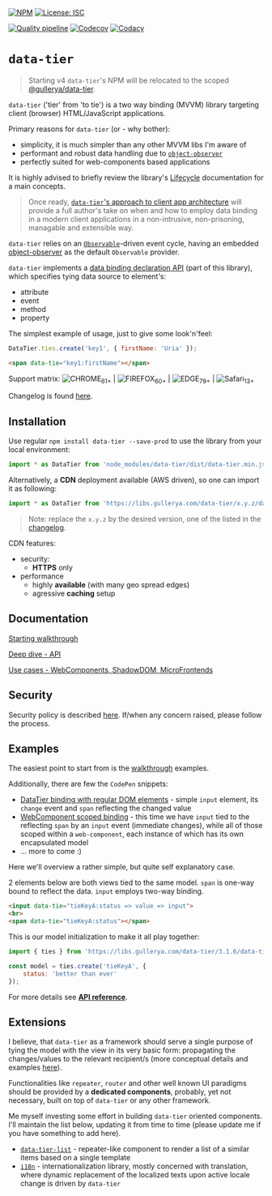 [![NPM](https://img.shields.io/npm/v/data-tier.svg?label=npm)](https://www.npmjs.com/package/data-tier)
[![License: ISC](https://img.shields.io/badge/License-ISC-blue.svg)](./license.md)

[![Quality pipeline](https://github.com/gullerya/data-tier/workflows/Quality%20pipeline/badge.svg?branch=main)](https://github.com/gullerya/data-tier/actions?query=workflow%3A%22Quality+pipeline%22)
[![Codecov](https://img.shields.io/codecov/c/github/gullerya/data-tier/main.svg)](https://codecov.io/gh/gullerya/data-tier/branch/main)
[![Codacy](https://img.shields.io/codacy/grade/eb34053e002648519fd3a2d78c45677b.svg?logo=codacy)](https://app.codacy.com/app/gullerya/data-tier)

# `data-tier`

> Starting v4 `data-tier`'s NPM will be relocated to the scoped [@gullerya/data-tier](https://www.npmjs.com/package/@gullerya/data-tier).

`data-tier` ('tier' from 'to tie') is a two way binding (MVVM) library targeting client (browser) HTML/JavaScript applications.

Primary reasons for `data-tier` (or - why bother):
- simplicity, it is much simpler than any other MVVM libs I'm aware of
- performant and robust data handling due to [`object-observer`](https://github.com/gullerya/object-observer)
- perfectly suited for web-components based applications

It is highly advised to briefly review the library's [Lifecycle](docs/lifecycle.md) documentation for a main concepts.

> Once ready, [`data-tier`'s approach to client app architecture](docs/client-app-architecture.md) will provide a full author's take on when and how to employ data binding in a modern client applications in a non-intrusive, non-prisoning, managable and extensible way.

`data-tier` relies on an [`Observable`](https://github.com/gullerya/object-observer/blob/main/docs/observable.md)-driven event cycle, having an embedded [object-observer](https://github.com/gullerya/object-observer) as the default `Observable` provider.

`data-tier` implements a [data binding declaration API](docs/api-tying-declaration.md) (part of this library), which specifies tying data source to element's:
- attribute
- event
- method
- property

The simplest example of usage, just to give some look'n'feel:
```js
DataTier.ties.create('key1', { firstName: 'Uria' });
```
```html
<span data-tie="key1:firstName"></span>
```

Support matrix:
![CHROME](https://cdnjs.cloudflare.com/ajax/libs/browser-logos/70.1.0/chrome/chrome_24x24.png)<sub>61+</sub> |
![FIREFOX](https://cdnjs.cloudflare.com/ajax/libs/browser-logos/70.1.0/firefox/firefox_24x24.png)<sub>60+</sub> |
![EDGE](https://cdnjs.cloudflare.com/ajax/libs/browser-logos/70.1.0/edge/edge_24x24.png)<sub>79+</sub> |
![Safari](https://cdnjs.cloudflare.com/ajax/libs/browser-logos/70.1.0/safari/safari_24x24.png)<sub>13+</sub>

Changelog is found [here](docs/changelog.md).

## Installation

Use regular `npm install data-tier --save-prod` to use the library from your local environment:
```js
import * as DataTier from 'node_modules/data-tier/dist/data-tier.min.js';
```

Alternatively, a __CDN__ deployment available (AWS driven), so one can import it as following:
```js
import * as DataTier from 'https://libs.gullerya.com/data-tier/x.y.z/data-tier.min.js';
```

> Note: replace the `x.y.z` by the desired version, one of the listed in the [changelog](docs/changelog.md).

CDN features:
- security:
  - __HTTPS__ only
- performance
  - highly __available__ (with many geo spread edges)
  - agressive __caching__ setup

## Documentation

[Starting walkthrough](docs/walkthrough.md)

[Deep dive - API](docs/api-reference.md)

[Use cases - WebComponents, ShadowDOM, MicroFrontends](docs/web-components.md)

## Security

Security policy is described [here](https://github.com/gullerya/data-tier/blob/main/docs/security.md). If/when any concern raised, please follow the process.

## Examples

The easiest point to start from is the [walkthrough](docs/walkthrough.md) examples.

Additionally, there are few the `CodePen` snippets:
- [DataTier binding with regular DOM elements](https://codepen.io/gullerya/pen/abdmebe) - simple `input` element, its `change` event and `span` reflecting the changed value
- [WebComponent scoped binding](https://codepen.io/gullerya/pen/xxZEvbK) - this time we have `input` tied to the reflecting `span` by an `input` event (immediate changes), while all of those scoped within a `web-component`, each instance of which has its own encapsulated model
- ... more to come :)

Here we'll overview a rather simple, but quite self explanatory case.

2 elements below are both views tied to the same model.
`span` is one-way bound to reflect the data.
`input` employs two-way binding.

```html
<input data-tie="tieKeyA:status => value => input">
<br>
<span data-tie="tieKeyA:status"></span>
```

This is our model initialization to make it all play together:

```js
import { ties } from 'https://libs.gullerya.com/data-tier/3.1.6/data-tier.js';

const model = ties.create('tieKeyA', {
	status: 'better than ever'
});
```

For more details see [__API reference__](docs/api-reference.md).

## Extensions

I believe, that `data-tier` as a framework should serve a single purpose of tying the model with the view in its very basic form: propagating the changes/values to the relevant recipient/s (more conceptual details and examples [here](docs/client-app-architecture.md)).

Functionalities like `repeater`, `router` and other well known UI paradigms should be provided by a __dedicated components__, probably, yet not necessary, built on top of `data-tier` or any other framework.

Me myself investing some effort in building `data-tier` oriented components. I'll maintain the list below, updating it from time to time (please update me if you have something to add here).
* [`data-tier-list`](https://www.npmjs.com/package/data-tier-list) - repeater-like component to render a list of a similar items based on a single template
* [`i18n`](https://www.npmjs.com/package/@gullerya/i18n) - internationalization library, mostly concerned with translation, where dynamic replacement of the localized texts upon active locale change is driven by `data-tier`
